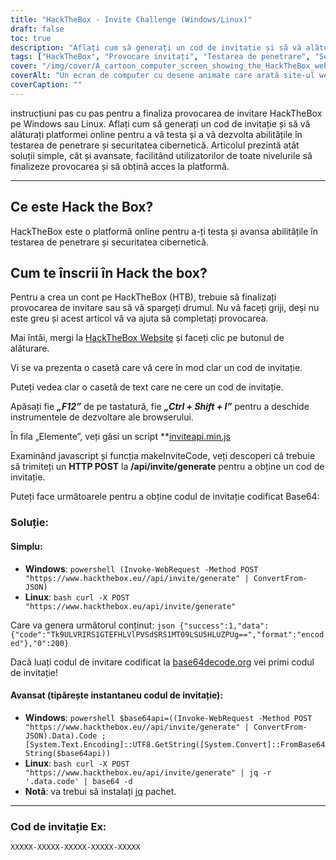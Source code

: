 ```yaml
---
title: "HackTheBox - Invite Challenge (Windows/Linux)"
draft: false
toc: true
description: "Aflați cum să generați un cod de invitație și să vă alăturați platformei online HackTheBox pentru a vă testa și îmbunătăți abilitățile în testarea de penetrare și securitatea cibernetică atât pe Windows, cât și pe Linux."
tags: ["HackTheBox", "Provocare invitați", "Testarea de penetrare", "Securitate cibernetică", "Windows", "Linux", "Platforma online", "HTTP POST", "Cod de invitație", "Codul Base64", "Powershell", "Linux Bash", "Decodare Base64", "Invitați la generarea codului", "Programare", "Dezvoltare web", "Tehnologie", "Securitate IT", "Instruire IT"]
cover: "/img/cover/A_cartoon_computer_screen_showing_the_HackTheBox_website.png"
coverAlt: "Un ecran de computer cu desene animate care arată site-ul web HackTheBox cu o ușă de seif descuiată cu o cheie, dezvăluind un trofeu sau o medalie, cu un fundal peisaj urban în schema de culori a siglei HackTheBox (albastru și alb)."
coverCaption: ""
---
```

 instrucțiuni pas cu pas pentru a finaliza provocarea de invitare HackTheBox pe Windows sau Linux. Aflați cum să generați un cod de invitație și să vă alăturați platformei online pentru a vă testa și a vă dezvolta abilitățile în testarea de penetrare și securitatea cibernetică. Articolul prezintă atât soluții simple, cât și avansate, facilitând utilizatorilor de toate nivelurile să finalizeze provocarea și să obțină acces la platformă.

______

## Ce este Hack the Box?

HackTheBox este o platformă online pentru a-ți testa și avansa abilitățile în testarea de penetrare și securitatea cibernetică.

## Cum te înscrii în Hack the box?

Pentru a crea un cont pe HackTheBox (HTB), trebuie să finalizați provocarea de invitare sau să vă spargeți drumul. Nu vă faceți griji, deși nu este greu și acest articol vă va ajuta să completați provocarea.

Mai întâi, mergi la [HackTheBox Website](https://hackthebox.eu) și faceți clic pe butonul de alăturare.

Vi se va prezenta o casetă care vă cere în mod clar un cod de invitație.

Puteți vedea clar o casetă de text care ne cere un cod de invitație.

Apăsați fie ***„F12”*** de pe tastatură, fie ***„Ctrl + Shift + I”*** pentru a deschide instrumentele de dezvoltare ale browserului.

În fila „Elemente”, veți găsi un script **[inviteapi.min.js](https://www.hackthebox.eu/js/inviteapi.min.js)

Examinând javascript și funcția makeInviteCode, veți descoperi că trebuie să trimiteți un **HTTP POST** la **/api/invite/generate** pentru a obține un cod de invitație.

Puteți face următoarele pentru a obține codul de invitație codificat Base64:

### Soluție:

#### Simplu:
- **Windows**: ```powershell (Invoke-WebRequest -Method POST "https://www.hackthebox.eu//api/invite/generate" | ConvertFrom-JSON) ```
- **Linux**: ```bash curl -X POST "https://www.hackthebox.eu/api/invite/generate" ```

Care va genera următorul conținut: ```json {"success":1,"data":{"code":"Tk9ULVRIRS1GTEFHLVlPVSdSRS1MT09LSU5HLUZPUg==","format":"encoded"},"0":200} ```

Dacă luați codul de invitare codificat la [base64decode.org](https://www.base64decode.org/) vei primi codul de invitație!

#### Avansat (tipărește instantaneu codul de invitație):
 - **Windows**: ```powershell $base64api=((Invoke-WebRequest -Method POST "https://www.hackthebox.eu//api/invite/generate" | ConvertFrom-JSON).Data).Code ; [System.Text.Encoding]::UTF8.GetString([System.Convert]::FromBase64String($base64api)) ```
- **Linux**: ```bash curl -X POST "https://www.hackthebox.eu/api/invite/generate" | jq -r '.data.code' | base64 -d ```
 - **Notă**: va trebui să instalați [jq](https://stedolan.github.io/jq/download/) pachet.

______

### Cod de invitație Ex:
```XXXXX-XXXXX-XXXXX-XXXXX-XXXXX```


